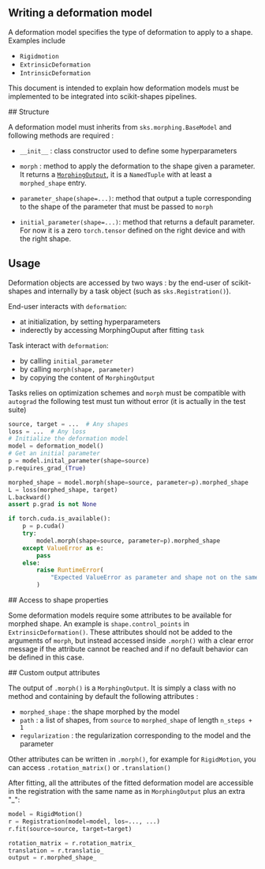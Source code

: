 ## Writing a deformation model

A deformation model specifies the type of deformation to apply to a shape. Examples include

- `Rigidmotion`
- `ExtrinsicDeformation`
- `IntrinsicDeformation`

This document is intended to explain how deformation models must be implemented to be integrated into scikit-shapes pipelines.

## Structure

A deformation model must inherits from `sks.morphing.BaseModel` and following methods are required :

- `__init__` : class constructor used to define some hyperparameters
- `morph` : method to apply the deformation to the shape given a parameter. It returns a [`MorphingOutput`](skshapes.types.MorphingOutput), it is a `NamedTuple` with at least a `morphed_shape` entry.

- `parameter_shape(shape=...)`: method that output a tuple corresponding to the shape of the parameter that must be passed to `morph`
- `initial_parameter(shape=...)`: method that returns a default parameter. For now it is a zero `torch.tensor` defined on the right device and with the right shape.

## Usage

Deformation objects are accessed by two ways : by the end-user of scikit-shapes and internally by a task object (such as `sks.Registration()`).


End-user interacts with `deformation`:

- at initialization, by setting hyperparameters
- inderectly by accessing MorphingOuput after fitting `task`

Task interact with `deformation`:

- by calling `initial_parameter`
- by calling `morph(shape, parameter)`
- by copying the content of `MorphingOutput`

Tasks relies on optimization schemes and `morph` must be compatible with `autograd` the following test must tun without error (it is actually in the test suite)

```python
source, target = ...  # Any shapes
loss = ...  # Any loss
# Initialize the deformation model
model = deformation_model()
# Get an initial parameter
p = model.inital_parameter(shape=source)
p.requires_grad_(True)

morphed_shape = model.morph(shape=source, parameter=p).morphed_shape
L = loss(morphed_shape, target)
L.backward()
assert p.grad is not None

if torch.cuda.is_available():
    p = p.cuda()
    try:
        model.morph(shape=source, parameter=p).morphed_shape
    except ValueError as e:
        pass
    else:
        raise RuntimeError(
            "Expected ValueError as parameter and shape not on the same device"
        )
```


## Access to shape properties

Some deformation models require some attributes to be available for morphed shape. An example is `shape.control_points` in `ExtrinsicDeformation()`. These attributes should not be added to the arguments of `morph`, but instead accessed inside `.morph()` with a clear error message if the attribute cannot be reached and if no default behavior can be defined in this case.


## Custom output attributes

The output of `.morph()` is a `MorphingOutput`. It is simply a class with no method and containing by default the following attributes :

- `morphed_shape` : the shape morphed by the model
- `path` : a list of shapes, from `source` to `morphed_shape` of length `n_steps + 1`
- `regularization` : the regularization corresponding to the model and the parameter

Other attributes can be written in `.morph()`, for example for `RigidMotion`, you can access `.rotation_matrix()` or `.translation()`

After fitting, all the attributes of the fitted deformation model are accessible in the registration with the same name as in `MorphingOutput` plus an extra "_":

```python
model = RigidMotion()
r = Registration(model=model, los=..., ...)
r.fit(source=source, target=target)

rotation_matrix = r.rotation_matrix_
translation = r.translatio_
output = r.morphed_shape_
```
